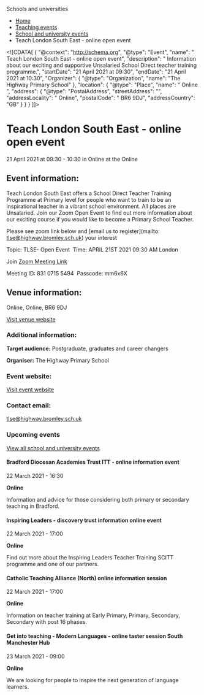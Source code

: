 Schools and universities

*   [Home](/)
*   [Teaching events](/teaching-events)
*   [School and university events](/teaching-events/training-provider-events)
*   Teach London South East - online open event

<!\[CDATA\[ { "@context": "http://schema.org", "@type": "Event", "name": " Teach London South East - online open event", "description": " Information about our exciting and supportive Unsalaried School Direct teacher training programme.", "startDate": "21 April 2021 at 09:30", "endDate": "21 April 2021 at 10:30", "Organizer": { "@type": "Organization", "name": "The Highway Primary School" }, "location": { "@type": "Place", "name": " Online ", "address": { "@type": "PostalAddress", "streetAddress": "", "addressLocality": " Online", "postalCode": " BR6 9DJ", "addressCountry": "GB" } } } \]\]>

Teach London South East - online open event
===========================================

21 April 2021 at 09:30 - 10:30 in Online at the Online

Event information:
------------------

Teach London South East offers a School Direct Teacher Training Programme at Primary level for people who want to train to be an inspirational teacher in a vibrant school environment. All places are Unsalaried. Join our Zoom Open Event to find out more information about our exciting course if you would like to become a Primary School Teacher.

Please see zoom link below and [email us to register](mailto: tlse@highway.bromley.sch.uk) your interest

Topic: TLSE- Open Event  Time: APRIL 21ST 2021 09:30 AM London  
  
Join [Zoom Meeting Link](https://us02web.zoom.us/j/83107155494?pwd=b0hJK0dyRkxxL2I0M2hQNExUTGNodz09)

Meeting ID: 831 0715 5494  Passcode: mm6x6X

Venue information:
------------------

Online, Online, BR6 9DJ

[Visit venue website](http://www.teachlondonsoutheast.co.uk/ "Online")

### Additional information:

**Target audience:** Postgraduate, graduates and career changers

**Organiser:** The Highway Primary School

### Event website:

[Visit event website](http://www.teachlondonsoutheast.co.uk/)

### Contact email:

[tlse@highway.bromley.sch.uk](mailto:tlse@highway.bromley.sch.uk)

### Upcoming events

[View all school and university events](/teaching-events/training-provider-events)

[](/teaching-events/training-provider-events/210322-bradford-diocesan-academies-trust-itt-online-information-event)

#### Bradford Diocesan Academies Trust ITT - online information event

22 March 2021 - 16:30

**Online**

Information and advice for those considering both primary or secondary teaching in Bradford.

[](/teaching-events/training-provider-events/210322-inspiring-leaders-discovery-trust-information-online-event)

#### Inspiring Leaders - discovery trust information online event

22 March 2021 - 17:00

**Online**

Find out more about the Inspiring Leaders Teacher Training SCITT programme and one of our partners.

[](/teaching-events/training-provider-events/210322-catholic-teaching-alliance-north-online-information-session)

#### Catholic Teaching Alliance (North) online information session

22 March 2021 - 17:00

**Online**

Information on teacher training at Early Primary, Primary, Secondary, Secondary with post 16 phases.

[](/teaching-events/training-provider-events/210323-get-into-teaching-modern-languages-online-taster-session-south-manchester-hub)

#### Get into teaching - Modern Languages - online taster session South Manchester Hub

23 March 2021 - 09:00

**Online**

We are looking for people to inspire the next generation of language learners.